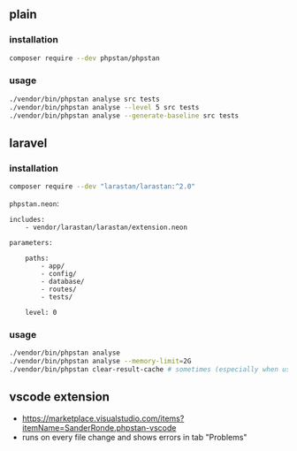 ## plain

### installation

```sh
composer require --dev phpstan/phpstan
```

### usage

```sh
./vendor/bin/phpstan analyse src tests
./vendor/bin/phpstan analyse --level 5 src tests
./vendor/bin/phpstan analyse --generate-baseline src tests
```

## laravel

### installation
```sh
composer require --dev "larastan/larastan:^2.0"
```

`phpstan.neon`:

```neon
includes:
    - vendor/larastan/larastan/extension.neon

parameters:

    paths:
        - app/
        - config/
        - database/
        - routes/
        - tests/

    level: 0
```

### usage

```sh
./vendor/bin/phpstan analyse
./vendor/bin/phpstan analyse --memory-limit=2G
./vendor/bin/phpstan clear-result-cache # sometimes (especially when using wsl, the cache gets stale and changes don't reflext)
```

## vscode extension

- https://marketplace.visualstudio.com/items?itemName=SanderRonde.phpstan-vscode
- runs on every file change and shows errors in tab "Problems"